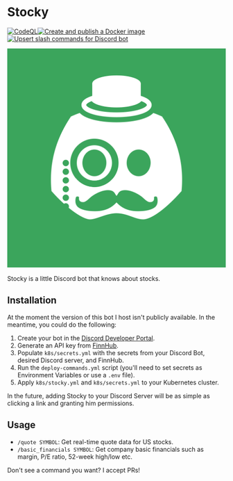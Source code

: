 # Stocky

[![CodeQL](https://github.com/p16n/stocky/actions/workflows/codeql-analysis.yml/badge.svg)](https://github.com/p16n/stocky/actions/workflows/codeql-analysis.yml)[![Create and publish a Docker image](https://github.com/p16n/stocky/actions/workflows/docker-image.yml/badge.svg)](https://github.com/p16n/stocky/actions/workflows/docker-image.yml)[![Upsert slash commands for Discord bot](https://github.com/p16n/stocky/actions/workflows/deploy-commands.yml/badge.svg)](https://github.com/p16n/stocky/actions/workflows/deploy-commands.yml)

![Image of Mr. Stocky himself](./stocky.png)

Stocky is a little Discord bot that knows about stocks.

## Installation

At the moment the version of this bot I host isn't publicly available. In the meantime, you could do the following:

1. Create your bot in the [Discord Developer Portal][discord_dev_portal].
2. Generate an API key from [FinnHub][finnhub].
3. Populate `k8s/secrets.yml` with the secrets from your Discord Bot, desired Discord server, and FinnHub.
4. Run the `deploy-commands.yml` script (you'll need to set secrets as Environment Variables or use a `.env` file).
5. Apply `k8s/stocky.yml` and `k8s/secrets.yml` to your Kubernetes cluster.

In the future, adding Stocky to your Discord Server will be as simple as clicking a link and granting him permissions.

## Usage

* `/quote SYMBOL`: Get real-time quote data for US stocks.
* `/basic_financials SYMBOL`: Get company basic financials such as margin, P/E ratio, 52-week high/low etc.

Don't see a command you want? I accept PRs!



[finnhub]: https://finnhub.io
[discord_dev_portal]: https://discord.com/developers/applications